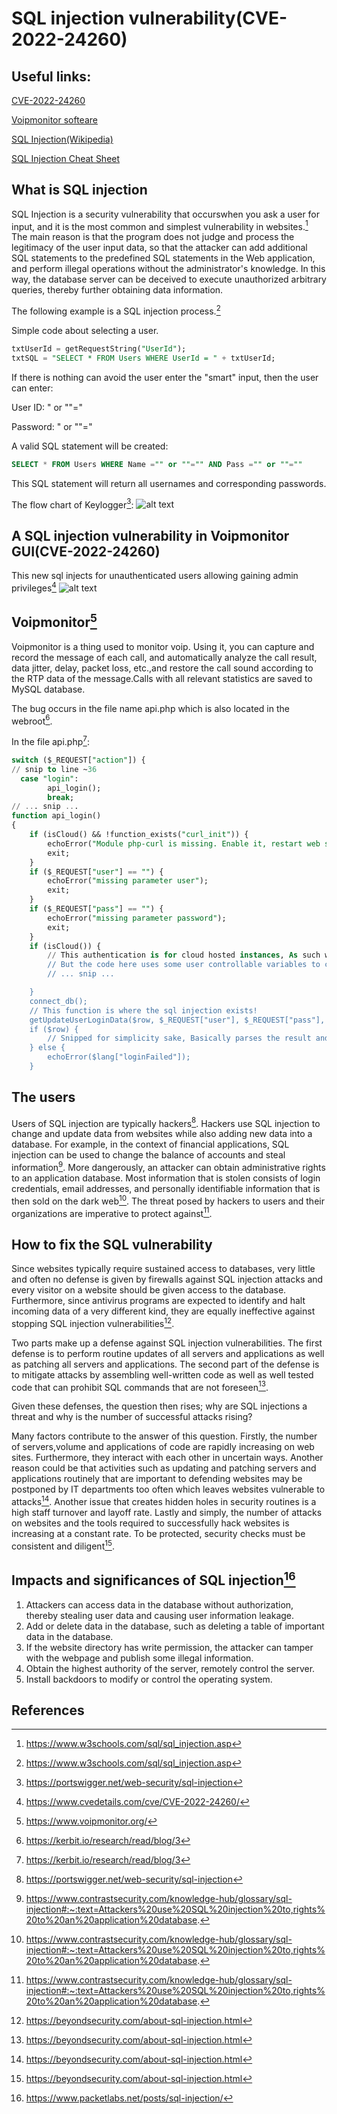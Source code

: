 # SQL injection vulnerability(CVE-2022-24260)
## Useful links:
[CVE-2022-24260](https://www.cvedetails.com/cve/CVE-2022-24260/)

[Voipmonitor softeare](https://www.voipmonitor.org/product-and-services/voipmonitor-software)

[SQL Injection(Wikipedia)](https://en.wikipedia.org/wiki/SQL_injection)

[SQL Injection Cheat Sheet](https://www.invicti.com/blog/web-security/sql-injection-cheat-sheet/)

## What is SQL injection
SQL Injection is a security vulnerability that occurswhen you ask a user for input, and it is the most common and simplest vulnerability in websites.[^1] The main reason is that the program does not judge and process the legitimacy of the user input data, so that the attacker can add additional SQL statements to the predefined SQL statements in the Web application, and perform illegal operations without the administrator's knowledge. In this way, the database server can be deceived to execute unauthorized arbitrary queries, thereby further obtaining data information.

The following example is a SQL injection process.[^1]

Simple code about selecting a user.
```SQL
txtUserId = getRequestString("UserId");
txtSQL = "SELECT * FROM Users WHERE UserId = " + txtUserId;
```
If there is nothing can avoid the user enter the "smart" input, then the user can enter: 

User ID: " or ""="

Password: " or ""="

A valid SQL statement will be created:
```SQL
SELECT * FROM Users WHERE Name ="" or ""="" AND Pass ="" or ""=""
```
This SQL statement will return all usernames and corresponding passwords.

The flow chart of Keylogger[^2]:
![alt text](https://github.com/Fashion-Man/ECE-9609-9069/blob/319bc06d23bd3e178305e3984bd1e1eda1ad9d09/sql%20flowchart.png)

## A SQL injection vulnerability in Voipmonitor GUI(CVE-2022-24260)
This new sql injects for unauthenticated users allowing gaining admin privileges[^3]
![alt text](https://github.com/Fashion-Man/ECE-9609-9069/blob/2096952ca2904c53f01479636923d7ca39375454/cvss.png)

## Voipmonitor[^4] 
Voipmonitor is a thing used to monitor voip. Using it, you can capture and record the message of each call, and automatically analyze the call result, data jitter, delay, packet loss, etc.,and restore the call sound according to the RTP data of the message.Calls with all relevant statistics are saved to MySQL database.

The bug occurs in the file name api.php which is also located in the webroot[^5].

In the file api.php[^5]:
```SQL
switch ($_REQUEST["action"]) {
// snip to line ~36
  case "login":
        api_login();
        break;
// ... snip ...
function api_login()
{
    if (isCloud() && !function_exists("curl_init")) {
        echoError("Module php-curl is missing. Enable it, restart web server and try it again.");
        exit;
    }
    if ($_REQUEST["user"] == "") {
        echoError("missing parameter user");
        exit;
    }
    if ($_REQUEST["pass"] == "") {
        echoError("missing parameter password");
        exit;
    }
    if (isCloud()) {
        // This authentication is for cloud hosted instances, As such we won't discuss it here.
        // But the code here uses some user controllable variables to construct a url, Which might lead to something interesting.
        // ... snip ...

    }
    connect_db();
    // This function is where the sql injection exists! 
    getUpdateUserLoginData($row, $_REQUEST["user"], $_REQUEST["pass"], "users");
    if ($row) {
        // Snipped for simplicity sake, Basically parses the result and sets up a session.
    } else {
        echoError($lang["loginFailed"]);
    }
```

## The users
Users of SQL injection are typically hackers[^6].
Hackers use SQL injection to change and update data from websites while also adding new data into a database. For example, in the context of financial applications, SQL injection can be used to change the balance of accounts and steal information[^7]. More dangerously, an attacker can obtain administrative rights to an application database. Most information that is stolen consists of login credentials, email addresses, and personally identifiable information that is then sold on the dark web[^7]. The threat posed by hackers to users and their organizations are imperative to protect against[^7]. 

## How to fix the SQL vulnerability
Since websites typically require sustained access to databases, very little and often no defense is given by firewalls against SQL injection attacks and every visitor on a website should be given access to the database. Furthermore, since antivirus programs are expected to identify and halt incoming data of a very different kind, they are equally ineffective against stopping SQL injection vulnerabilities[^8]. 

Two parts make up a defense against SQL injection vulnerabilities. The first defense is to perform routine updates of all servers and applications as well as patching all servers and applications. The second part of the defense is to mitigate attacks by assembling well-written code as well as well tested code that can prohibit SQL commands that are not foreseen[^8].  

Given these defenses, the question then rises; why are SQL injections a threat and why is the number of successful attacks rising?

Many factors contribute to the answer of this question. 
Firstly, the number of servers,volume and applications of code are rapidly increasing on web sites. Furthermore, they interact with each other in uncertain ways. Another reason could be that activities such as updating and patching servers and applications routinely that are important to defending websites may be postponed by IT departments too often which leaves websites vulnerable to attacks[^8]. Another issue that creates hidden holes in security routines is a high staff turnover and layoff rate. Lastly and simply, the number of attacks on websites and the tools required to successfully hack websites is increasing at a constant rate. To be protected, security checks must be consistent and diligent[^8]. 

## Impacts and significances of SQL injection[^9] 
1. Attackers can access data in the database without authorization, thereby stealing user data and causing user information leakage.
2. Add or delete data in the database, such as deleting a table of important data in the database.
3. If the website directory has write permission, the attacker can tamper with the webpage and publish some illegal information.
4. Obtain the highest authority of the server, remotely control the server.
5. Install backdoors to modify or control the operating system.

## References
[^1]: https://www.w3schools.com/sql/sql_injection.asp
[^2]: https://portswigger.net/web-security/sql-injection
[^3]: https://www.cvedetails.com/cve/CVE-2022-24260/
[^4]: https://www.voipmonitor.org/
[^5]: https://kerbit.io/research/read/blog/3
[^6]: https://portswigger.net/web-security/sql-injection
[^7]: https://www.contrastsecurity.com/knowledge-hub/glossary/sql-injection#:~:text=Attackers%20use%20SQL%20injection%20to,rights%20to%20an%20application%20database.
[^8]: https://beyondsecurity.com/about-sql-injection.html 
[^9]: https://www.packetlabs.net/posts/sql-injection/
